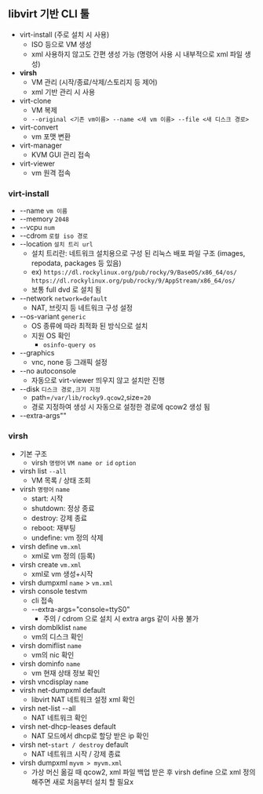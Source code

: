 ## libvirt 기반 CLI 툴
- virt-install (주로 설치 시 사용)
	- ISO 등으로 VM 생성
	- xml 사용하지 않고도 간편 생성 가능 (명령어 사용 시 내부적으로 xml 파일 생성)
- **virsh**
	- VM 관리 (시작/종료/삭제/스토리지 등 제어)
	- xml 기반 관리 시 사용
- virt-clone
	- VM 복제
	- `--original <기존 vm이름> --name <새 vm 이름> --file <새 디스크 경로>`
- virt-convert
	- vm 포맷 변환
- virt-manager
	- KVM GUI 관리 접속
- virt-viewer
	- vm 원격 접속
### virt-install
- --name `vm 이름`
- --memory `2048`
- --vcpu `num`
- --cdrom `로컬 iso 경로`
- --location `설치 트리 url`
	- 설치 트리란: 네트워크 설치용으로 구성 된 리눅스 배포 파일 구조 (images, repodata, packages 등 있음)
	- ex) `https://dl.rockylinux.org/pub/rocky/9/BaseOS/x86_64/os/`
	  `https://dl.rockylinux.org/pub/rocky/9/AppStream/x86_64/os/`
	- 보통 full dvd 로 설치 됨
- --network `network=default` 
	- NAT, 브릿지 등 네트워크 구성 설정
- --os-variant `generic`
	- OS 종류에 따라 최적화 된 방식으로 설치
	- 지원 OS 확인
		- `osinfo-query os`
- --graphics
	- vnc, none 등 그래픽 설정
- --no autoconsole
	- 자동으로 virt-viewer 띄우지 않고 설치만 진행
- --disk `디스크 경로,크기 지정`
	- path=`/var/lib/rocky9.qcow2`,size=`20`
	- 경로 지정하여 생성 시 자동으로 설정한 경로에 qcow2 생성 됨
- --extra-args""
### virsh
- 기본 구조
	- virsh `명령어` `VM name or id` `option`
- virsh list `--all`
	- VM 목록 / 상태 조회
- virsh `명령어` `name`
	- start: 시작
	- shutdown: 정상 종료
	- destroy: 강제 종료
	- reboot: 재부팅
	- undefine: vm 정의 삭제
- virsh define `vm.xml`
	- xml로 vm 정의 (등록)
- virsh create `vm.xml`
	- xml로 vm 생성+시작
- virsh dumpxml `name` > `vm.xml`
- virsh console testvm
	- cli 접속
	- --extra-args="console=ttyS0"
		- 주의 / cdrom 으로 설치 시 extra args 같이 사용 불가
- virsh domblklist `name`
	- vm의 디스크 확인
- virsh domiflist `name`
	- vm의 nic 확인
- virsh dominfo `name`
	- vm 현재 상태 정보 확인
- virsh vncdisplay `name`
- virsh net-dumpxml default
	- libvirt NAT 네트워크 설정 xml 확인
- virsh net-list --all
	-  NAT 네트워크 확인
- virsh net-dhcp-leases default
	- NAT 모드에서 dhcp로 할당 받은 ip 확인
-  virsh net-`start / destroy` default
	- NAT 네트워크 시작 / 강제 종료
- virsh dumpxml `myvm > myvm.xml`
	- 가상 머신 옮길 때 qcow2, xml 파일 백업 받은 후 virsh define 으로 xml 정의해주면
	  새로 처음부터 설치 할 필요x